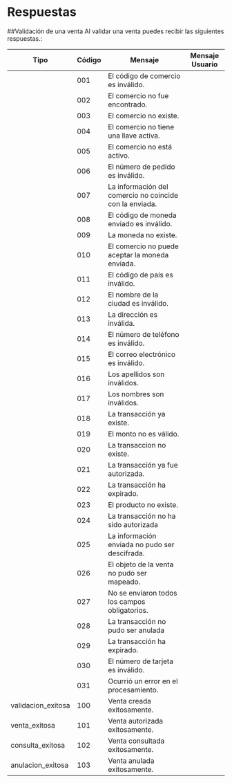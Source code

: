 
# Respuestas

##Validación de una venta
Al validar una venta puedes recibir las siguientes respuestas.:

Tipo | Código | Mensaje | Mensaje Usuario
--------- | --------- | ------- | -----------
|| 001 | El código de comercio es inválido. | 
|| 002 | El comercio no fue encontrado. | 
|| 003 | El comercio no existe. | 
|| 004 | El comercio no tiene una llave activa. | 
|| 005 | El comercio no está activo. | 
|| 006 | El número de pedido es inválido. | 
|| 007 | La información del comercio no coincide con la enviada. | 
|| 008 | El código de moneda enviado es inválido. | 
|| 009 | La moneda no existe. | 
|| 010 | El comercio no puede aceptar la moneda enviada. | 
|| 011 | El código de país es inválido. | 
|| 012 | El nombre de la ciudad es inválido. | 
|| 013 | La dirección es inválida. | 
|| 014 | El número de teléfono es inválido. | 
|| 015 | El correo electrónico es inválido. | 
|| 016 | Los apellidos son inválidos. | 
|| 017 | Los nombres son inválidos. | 
|| 018 | La transacción ya existe. | 
|| 019 | El monto no es válido. | 
|| 020 | La transaccion no existe. | 
|| 021 | La transacción ya fue autorizada. | 
|| 022 | La transacción ha expirado. | 
|| 023 | El producto no existe. | 
|| 024 | La transacción no ha sido autorizada | 
|| 025 | La información enviada no pudo ser descifrada. | 
|| 026 | El objeto de la venta no pudo ser mapeado. | 
|| 027 | No se enviaron todos los campos obligatorios. | 
|| 028 | La transacción no pudo ser anulada | 
|| 029 | La transacción ha expirado. | 
|| 030 | El número de tarjeta es inválido. | 
|| 031 | Ocurrió un error en el procesamiento. | 
|validacion_exitosa| 100 | Venta creada exitosamente. | 
|venta_exitosa| 101 | Venta autorizada exitosamente. | 
|consulta_exitosa| 102 | Venta consultada exitosamente. | 
|anulacion_exitosa| 103 | Venta anulada exitosamente. | 